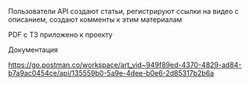 Пользователи API создают статьи, регистрируют ссылки на видео с описанием, создают комменты к этим материалам

PDF c ТЗ приложено к проекту


Документация

https://go.postman.co/workspace/art_vid~949f89ed-4370-4829-ad84-b7a9ac0454ce/api/135559b0-5a9e-4dee-b0e6-2d85317b2b6a